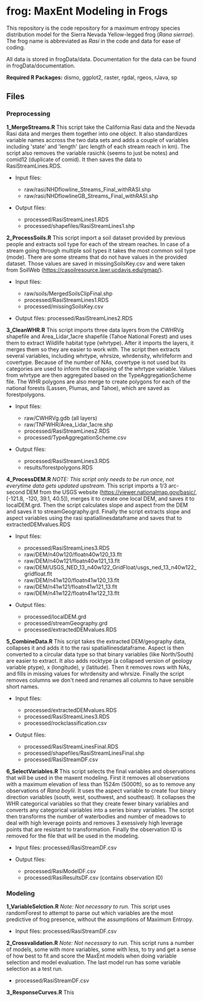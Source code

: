 # frog: MaxEnt Modeling in Frogs

This repository is the code repository for a maximum entropy species distribution model for the Sierra Nevada Yellow-legged frog (*Rana sierrae*). The frog name is abbreviated as *Rasi* in the code and data for ease of coding. 

All data is stored in frogData/data. Documentation for the data can be found in frogData/documentation.

__Required R Packages:__ dismo, ggplot2, raster, rgdal, rgeos, rJava, sp


## Files

### Preprocessing 

__1_MergeStreams.R__ This script take the California Rasi data and the Nevada Rasi data and merges them together into one object. It also standardizes variable names accross the two data sets and adds a couple of variables including 'state' and 'length' (arc length of each stream reach in km). The script also removes the variable rasichk (seems to just be notes) and comid12 (duplicate of comid). It then saves the data to RasiStreamLines.RDS. 
 
 * Input files: 

 	* raw/rasi/NHDflowline_Streams_Final_withRASI.shp
 	* raw/rasi/NHDflowlineGB_Streams_Final_withRASI.shp

 * Output files: 
 	* processed/RasiStreamLines1.RDS
 	* processed/shapefiles/RasiStreamLines1.shp


__2_ProcessSoils.R__ This script import a soil dataset provided by previous people and extracts soil type for each of the stream reaches. In case of a stream going through multiple soil types it takes the most common soil type (mode). There are some streams that do not have values in the provided dataset. Those values are saved in missingSoilsKey.csv and were taken from SoilWeb (https://casoilresource.lawr.ucdavis.edu/gmap/). 
	
 * Input files: 

	* raw/soils/MergedSoilsClipFinal.shp
	* processed/RasiStreamLines1.RDS
	* processed/missingSoilsKey.csv

 * Output files: processed/RasiStreamLines2.RDS



__3_CleanWHR.R__ This script imports three data layers from the CWHRVg shapefile and Area_Lidar_1acre shapefile (Tahoe National Forest) and uses them to extract Wildlife habitat type (whrtype). After it imports the layers, it merges them so they are easier to work with. The script then extracts several variables, including whrtype, whrsize, whrdensity, whrlifeform and covertype. Because of the number of NAs, covertype is not used but its categories are used to inform the collapsing of the whrtype variable. Values from whrtype are then aggregated based on the TypeAggregationScheme file. The WHR polygons are also merge to create polygons for each of the national forests (Lassen, Plumas, and Tahoe), which are saved as forestpolygons. 

 * Input files: 

 	* raw/CWHRVg.gdb (all layers)
 	* raw/TNFWHR/Area_Lidar_1acre.shp
 	* processed/RasiStreamLines2.RDS
 	* processed/TypeAggregationScheme.csv
	
 * Output files:
 	* processed/RasiStreamLines3.RDS
 	* results/forestpolygons.RDS



__4_ProcessDEM.R__ *NOTE: This script only needs to be run once, not everytime data gets updated upstream.* This script imports a 1/3 arc-second DEM from the USGS website (https://viewer.nationalmap.gov/basic/, [-121.8, -120, 39.1, 40.5]), merges it to create one local DEM, and saves it to localDEM.grd. Then the script calculates slope and aspect from the DEM and saves it to streamGeography.grd. Finally the script extracts slope and aspect variables using the rasi spatiallinesdataframe and saves that to extractedDEMvalues.RDS

 * Input files: 

 	* processed/RasiStreamLines3.RDS
 	* raw/DEM/n40w120/floatn40w120_13.flt 
 	* raw/DEM/n40w121/floatn40w121_13.flt 
 	* raw/DEM/USGS_NED_13_n40w122_GridFloat/usgs_ned_13_n40w122_gridfloat.flt
 	* raw/DEM/n41w120/floatn41w120_13.flt 
 	* raw/DEM/n41w121/floatn41w121_13.flt 
 	* raw/DEM/n41w122/floatn41w122_13.flt

 * Output files: 

 	* processed/localDEM.grd
 	* processed/streamGeography.grd
 	* processed/extractedDEMvalues.RDS

__5_CombineData.R__ This script takes the extracted DEM/geography data, collapses it and adds it to the rasi spatiallinesdataframe. Aspect is then converted to a circular data type so that binary variables (like North/South) are easier to extract. It also adds rocktype (a collapsed version of geology variable ptype), x (longitude), y (latitude). Then it removes rows with NAs, and fills in missing values for whrdensity and whrsize. Finally the script removes columns we don't need and renames all columns to have sensible short names. 

 * Input files:

 	* processed/extractedDEMvalues.RDS
 	* processed/RasiStreamLines3.RDS
 	* processed/rockclassification.csv


 * Output files: 
 	* processed/RasiStreamLinesFinal.RDS
 	* processed/shapefiles/RasiStreamLinesFinal.shp
 	* processed/RasiStreamDF.csv

__6_SelectVariables.R__ This script selects the final variables and observations that will be used in the maxent modeling. First it removes all observations with a maximum elevation of less than 1524m (5000ft), so as to remove any observations of *Rana boylii*. It uses the aspect variable to create four binary direction variables (south, west, southwest, and southeast). It collapses the WHR categorical variables so that they create fewer binary variables and converts any categorical variables into a series binary variables. The script then transforms the number of waterbodies and number of meadows to deal with high leverage points and removes 3 exessively high leverage points that are resistant to transformation. Finally the observation ID is removed for the file that will be used in the modeling.

 * Input files: processed/RasiStreamDF.csv

 * Output files: 
 	* processed/RasiModelDF.csv
	* processed/RasiResultsDF.csv (contains observation ID)


### Modeling 

__1_VariableSelction.R__ *Note: Not necessary to run.* This script uses randomForest to attempt to parse out which variables are the most predictive of frog presence, without the assumptions of Maximum Entropy. 

 * Input files: processed/RasiStreamDF.csv

__2_Crossvalidation.R__ *Note: Not necessary to run.* This script runs a number of models, some with more variables, some with less, to try and get a sense of how best to fit and score the MaxEnt models when doing variable selection and model evaluation. The last model run has some variable selection as a test run.
 
 * processed/RasiStreamDF.csv

__3_ResponseCurves.R__ This 


